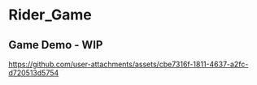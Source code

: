 # Rider_Game

## Game Demo - WIP



https://github.com/user-attachments/assets/cbe7316f-1811-4637-a2fc-d720513d5754

